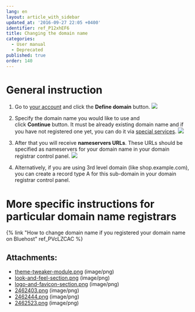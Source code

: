 ```yaml
---
lang: en
layout: article_with_sidebar
updated_at: '2016-09-27 22:05 +0400'
identifier: ref_P12xhEF6
title: Changing the domain name
categories:
  - User manual
  - Deprecated
published: true
order: 140
---
```



# General instruction

1.  Go to [your account](https://my.x-cart.com/) and click the **Define domain** button.
    ![]({{site.baseurl}}/attachments/6389845/7208961.png)

2.  Specify the domain name you would like to use and click **Continue** button. It must be already existing domain name and if you have not registered one yet, you can do it via [special services](http://www.x-cart.com/domain-names-registration.html).
    ![]({{site.baseurl}}/attachments/6389845/7208962.png)

3.  After that you will receive **nameservers URLs**. These URLs should be specified as nameservers for your domain name in your domain registrar control panel.
    ![]({{site.baseurl}}/attachments/6389845/7208963.png)

4.  Alternatively, if you are using 3rd level domain (like shop.example.com), you can create a record type A for this sub-domain in your domain registrar control panel.

# More specific instructions for particular domain name registrars

{% link "How to change domain name if you registered your domain name on Bluehost" ref_PVcLZCAC %}

## Attachments:

* [theme-tweaker-module.png]({{site.baseurl}}/attachments/6389845/6586541.png) (image/png)
* [look-and-feel-section.png]({{site.baseurl}}/attachments/6389845/6586542.png) (image/png)
* [logo-and-favicon-section.png]({{site.baseurl}}/attachments/6389845/6586543.png) (image/png)
* [2462403.png]({{site.baseurl}}/attachments/6389845/7208961.png) (image/png)
* [2462444.png]({{site.baseurl}}/attachments/6389845/7208962.png) (image/png)
* [2462523.png]({{site.baseurl}}/attachments/6389845/7208963.png) (image/png)
